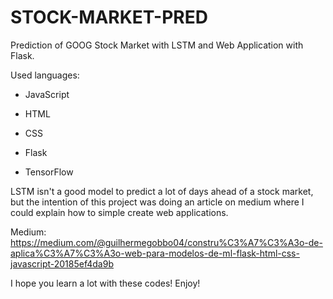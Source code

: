 # STOCK-MARKET-PRED
Prediction of GOOG Stock Market with LSTM and Web Application with Flask.

Used languages:

- JavaScript

- HTML

- CSS

- Flask

- TensorFlow


LSTM isn't a good model to predict a lot of days ahead of a stock market, but the intention of this project was doing an article on medium where I could explain how to simple create web applications.


Medium: https://medium.com/@guilhermegobbo04/constru%C3%A7%C3%A3o-de-aplica%C3%A7%C3%A3o-web-para-modelos-de-ml-flask-html-css-javascript-20185ef4da9b


I hope you learn a lot with these codes! Enjoy!

